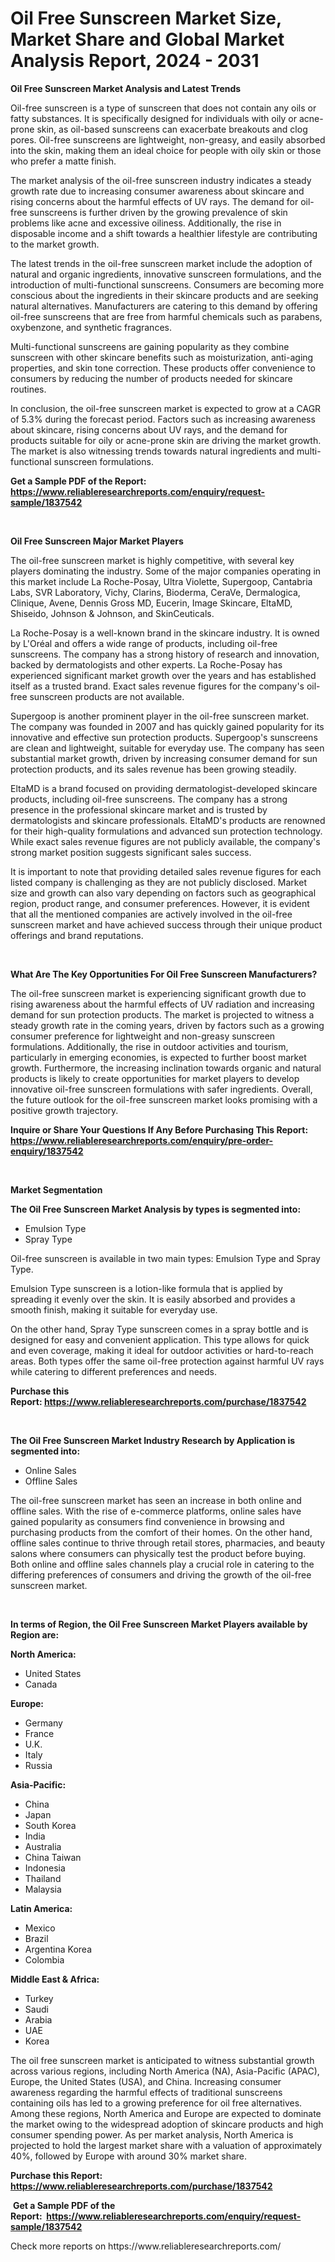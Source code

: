 <p><h1>Oil Free Sunscreen Market Size, Market Share and Global Market Analysis Report, 2024 - 2031</h1></p><p><strong>Oil Free Sunscreen Market Analysis and Latest Trends</strong></p>
<p><p>Oil-free sunscreen is a type of sunscreen that does not contain any oils or fatty substances. It is specifically designed for individuals with oily or acne-prone skin, as oil-based sunscreens can exacerbate breakouts and clog pores. Oil-free sunscreens are lightweight, non-greasy, and easily absorbed into the skin, making them an ideal choice for people with oily skin or those who prefer a matte finish.</p><p>The market analysis of the oil-free sunscreen industry indicates a steady growth rate due to increasing consumer awareness about skincare and rising concerns about the harmful effects of UV rays. The demand for oil-free sunscreens is further driven by the growing prevalence of skin problems like acne and excessive oiliness. Additionally, the rise in disposable income and a shift towards a healthier lifestyle are contributing to the market growth.</p><p>The latest trends in the oil-free sunscreen market include the adoption of natural and organic ingredients, innovative sunscreen formulations, and the introduction of multi-functional sunscreens. Consumers are becoming more conscious about the ingredients in their skincare products and are seeking natural alternatives. Manufacturers are catering to this demand by offering oil-free sunscreens that are free from harmful chemicals such as parabens, oxybenzone, and synthetic fragrances.</p><p>Multi-functional sunscreens are gaining popularity as they combine sunscreen with other skincare benefits such as moisturization, anti-aging properties, and skin tone correction. These products offer convenience to consumers by reducing the number of products needed for skincare routines.</p><p>In conclusion, the oil-free sunscreen market is expected to grow at a CAGR of 5.3% during the forecast period. Factors such as increasing awareness about skincare, rising concerns about UV rays, and the demand for products suitable for oily or acne-prone skin are driving the market growth. The market is also witnessing trends towards natural ingredients and multi-functional sunscreen formulations.</p></p>
<p><strong>Get a Sample PDF of the Report:&nbsp; <a href="https://www.reliableresearchreports.com/enquiry/request-sample/1837542">https://www.reliableresearchreports.com/enquiry/request-sample/1837542</a></strong></p>
<p>&nbsp;</p>
<p><strong>Oil Free Sunscreen Major Market Players</strong></p>
<p><p>The oil-free sunscreen market is highly competitive, with several key players dominating the industry. Some of the major companies operating in this market include La Roche-Posay, Ultra Violette, Supergoop, Cantabria Labs, SVR Laboratory, Vichy, Clarins, Bioderma, CeraVe, Dermalogica, Clinique, Avene, Dennis Gross MD, Eucerin, Image Skincare, EltaMD, Shiseido, Johnson & Johnson, and SkinCeuticals.</p><p>La Roche-Posay is a well-known brand in the skincare industry. It is owned by L'Oréal and offers a wide range of products, including oil-free sunscreens. The company has a strong history of research and innovation, backed by dermatologists and other experts. La Roche-Posay has experienced significant market growth over the years and has established itself as a trusted brand. Exact sales revenue figures for the company's oil-free sunscreen products are not available.</p><p>Supergoop is another prominent player in the oil-free sunscreen market. The company was founded in 2007 and has quickly gained popularity for its innovative and effective sun protection products. Supergoop's sunscreens are clean and lightweight, suitable for everyday use. The company has seen substantial market growth, driven by increasing consumer demand for sun protection products, and its sales revenue has been growing steadily.</p><p>EltaMD is a brand focused on providing dermatologist-developed skincare products, including oil-free sunscreens. The company has a strong presence in the professional skincare market and is trusted by dermatologists and skincare professionals. EltaMD's products are renowned for their high-quality formulations and advanced sun protection technology. While exact sales revenue figures are not publicly available, the company's strong market position suggests significant sales success.</p><p>It is important to note that providing detailed sales revenue figures for each listed company is challenging as they are not publicly disclosed. Market size and growth can also vary depending on factors such as geographical region, product range, and consumer preferences. However, it is evident that all the mentioned companies are actively involved in the oil-free sunscreen market and have achieved success through their unique product offerings and brand reputations.</p></p>
<p>&nbsp;</p>
<p><strong>What Are The Key Opportunities For Oil Free Sunscreen Manufacturers?</strong></p>
<p><p>The oil-free sunscreen market is experiencing significant growth due to rising awareness about the harmful effects of UV radiation and increasing demand for sun protection products. The market is projected to witness a steady growth rate in the coming years, driven by factors such as a growing consumer preference for lightweight and non-greasy sunscreen formulations. Additionally, the rise in outdoor activities and tourism, particularly in emerging economies, is expected to further boost market growth. Furthermore, the increasing inclination towards organic and natural products is likely to create opportunities for market players to develop innovative oil-free sunscreen formulations with safer ingredients. Overall, the future outlook for the oil-free sunscreen market looks promising with a positive growth trajectory.</p></p>
<p><strong>Inquire or Share Your Questions If Any Before Purchasing This Report: <a href="https://www.reliableresearchreports.com/enquiry/pre-order-enquiry/1837542">https://www.reliableresearchreports.com/enquiry/pre-order-enquiry/1837542</a></strong></p>
<p>&nbsp;</p>
<p><strong>Market Segmentation</strong></p>
<p><strong>The Oil Free Sunscreen Market Analysis by types is segmented into:</strong></p>
<p><ul><li>Emulsion Type</li><li>Spray Type</li></ul></p>
<p><p>Oil-free sunscreen is available in two main types: Emulsion Type and Spray Type. </p><p>Emulsion Type sunscreen is a lotion-like formula that is applied by spreading it evenly over the skin. It is easily absorbed and provides a smooth finish, making it suitable for everyday use. </p><p>On the other hand, Spray Type sunscreen comes in a spray bottle and is designed for easy and convenient application. This type allows for quick and even coverage, making it ideal for outdoor activities or hard-to-reach areas. Both types offer the same oil-free protection against harmful UV rays while catering to different preferences and needs.</p></p>
<p><strong>Purchase this Report:&nbsp;<a href="https://www.reliableresearchreports.com/purchase/1837542">https://www.reliableresearchreports.com/purchase/1837542</a></strong></p>
<p>&nbsp;</p>
<p><strong>The Oil Free Sunscreen Market Industry Research by Application is segmented into:</strong></p>
<p><ul><li>Online Sales</li><li>Offline Sales</li></ul></p>
<p><p>The oil-free sunscreen market has seen an increase in both online and offline sales. With the rise of e-commerce platforms, online sales have gained popularity as consumers find convenience in browsing and purchasing products from the comfort of their homes. On the other hand, offline sales continue to thrive through retail stores, pharmacies, and beauty salons where consumers can physically test the product before buying. Both online and offline sales channels play a crucial role in catering to the differing preferences of consumers and driving the growth of the oil-free sunscreen market.</p></p>
<p>&nbsp;</p>
<p><strong>In terms of Region, the Oil Free Sunscreen Market Players available by Region are:</strong></p>
<p>
    <p> <strong> North America: </strong>
        <ul>
            <li>United States</li>
            <li>Canada</li>
        </ul>
        </p> 
    <p> <strong> Europe: </strong>
        <ul>
            <li>Germany</li>
            <li>France</li>
            <li>U.K.</li>
            <li>Italy</li>
            <li>Russia</li>
        </ul>
        </p> 
    <p> <strong> Asia-Pacific: </strong>
        <ul>
            <li>China</li>
            <li>Japan</li>
            <li>South Korea</li>
            <li>India</li>
            <li>Australia</li>
            <li>China Taiwan</li>
            <li>Indonesia</li>
            <li>Thailand</li>
            <li>Malaysia</li>
        </ul>
        </p> 
    <p> <strong> Latin America: </strong>
        <ul>
            <li>Mexico</li>
            <li>Brazil</li>
            <li>Argentina Korea</li>
            <li>Colombia</li>
        </ul>
        </p> 
    <p> <strong> Middle East & Africa: </strong>
        <ul>
            <li>Turkey</li>
            <li>Saudi</li>
            <li>Arabia</li>
            <li>UAE</li>
            <li>Korea</li>
        </ul>
    </p>
    </p>
<p><p>The oil free sunscreen market is anticipated to witness substantial growth across various regions, including North America (NA), Asia-Pacific (APAC), Europe, the United States (USA), and China. Increasing consumer awareness regarding the harmful effects of traditional sunscreens containing oils has led to a growing preference for oil free alternatives. Among these regions, North America and Europe are expected to dominate the market owing to the widespread adoption of skincare products and high consumer spending power. As per market analysis, North America is projected to hold the largest market share with a valuation of approximately 40%, followed by Europe with around 30% market share.</p></p>
<p><strong>Purchase this Report: <a href="https://www.reliableresearchreports.com/purchase/1837542">https://www.reliableresearchreports.com/purchase/1837542</a></strong></p>
<p>&nbsp;<strong>Get a Sample PDF of the Report:&nbsp;&nbsp;<a href="https://www.reliableresearchreports.com/enquiry/request-sample/1837542">https://www.reliableresearchreports.com/enquiry/request-sample/1837542</a></strong></p>
<p><strong></strong></p>
<p>Check more reports on https://www.reliableresearchreports.com/</p>